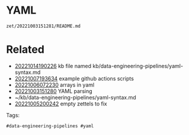 # YAML

` zet/20221003151281/README.md `

# Related

- [20221014190226](/zet/20221014190226/README.md) kb file named kb/data-engineering-pipelines/yaml-syntax.md
- [20221007193634](/zet/20221007193634/README.md) example github actions scripts
- [20221006072230](/zet/20221006072230/README.md) arrays in yaml
- [20221003151280](/zet/20221003151280/README.md) YAML parsing
- ~/kb/data-engineering-pipelines/yaml-syntax.md
- [20221005200242](/zet/20221005200242/README.md) empty zettels to fix

Tags:

    #data-engineering-pipelines #yaml 
